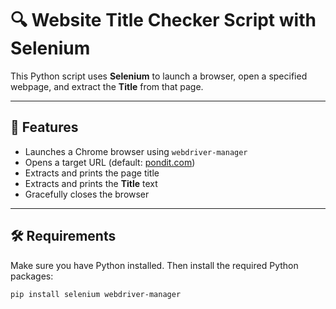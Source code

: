 # 🔍 Website Title Checker Script with Selenium

This Python script uses **Selenium** to launch a browser, open a specified webpage, and extract the **Title** from that page.

---

## 🚀 Features

- Launches a Chrome browser using `webdriver-manager`
- Opens a target URL (default: [pondit.com](https://www.pondit.com/))
- Extracts and prints the page title
- Extracts and prints the **Title** text
- Gracefully closes the browser

---

## 🛠️ Requirements

Make sure you have Python installed. Then install the required Python packages:

```bash
pip install selenium webdriver-manager
